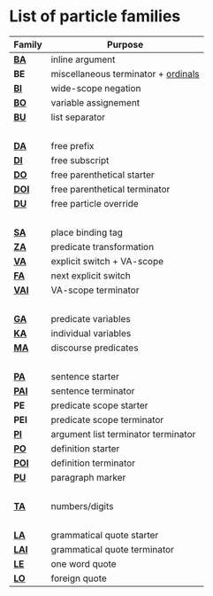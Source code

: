 # List of particle families

| Family                           | Purpose                                                   |
| -------------------------------- | --------------------------------------------------------- |
| [**BA**](units/MA.md)            | inline argument                                           |
| **BE**                           | miscellaneous terminator + [ordinals](../src/units/TA.md) |
| [**BI**](bindings/SA_ZA_BI.md)   | wide-scope negation                                       |
| [**BO**](units/KA_GA.md)         | variable assignement                                      |
| [**BU**](struct/BU.md)           | list separator                                            |
| &nbsp;                           |                                                           |
| [**DA**](struct/DA_DI_DO_DU.md)  | free prefix                                               |
| [**DI**](struct/DA_DI_DO_DU.md)  | free subscript                                            |
| [**DO**](struct/DA_DI_DO_DU.md)  | free parenthetical starter                                |
| [**DOI**](struct/DA_DI_DO_DU.md) | free parenthetical terminator                             |
| [**DU**](struct/DA_DI_DO_DU.md)  | free particle override                                    |
| &nbsp;                           |                                                           |
| [**SA**](bindings/SA_ZA_BI.md)   | place binding tag                                         |
| [**ZA**](bindings/SA_ZA_BI.md)   | predicate transformation                                  |
| [**VA**](bindings/VA_FA.md)      | explicit switch + VA-scope                                |
| [**FA**](bindings/VA_FA.md)      | next explicit switch                                      |
| [**VAI**](bindings/VA_FA.md)     | VA-scope terminator                                       |
| &nbsp;                           |                                                           |
| [**GA**](units/KA_GA.md)         | predicate variables                                       |
| [**KA**](units/KA_GA.md)         | individual variables                                      |
| [**MA**](units/MA.md)            | discourse predicates                                      |
| &nbsp;                           |                                                           |
| [**PA**](struct/PA_PI_PU.md)     | sentence starter                                          |
| [**PAI**](struct/PA_PI_PU.md)    | sentence terminator                                       |
| **PE**                           | predicate scope starter                                   |
| **PEI**                          | predicate scope terminator                                |
| [**PI**](struct/PA_PI_PU.md)     | argument list terminator terminator                       |
| [**PO**](struct/PO.md)           | definition starter                                        |
| [**POI**](struct/PO.md)          | definition terminator                                     |
| [**PU**](struct/PA_PI_PU.md)     | paragraph marker                                          |
| &nbsp;                           |                                                           |
| [**TA**](units/TA.md)            | numbers/digits                                            |
| &nbsp;                           |                                                           |
| [**LA**](units/LA_LE_LO.md)      | grammatical quote starter                                 |
| [**LAI**](units/LA_LE_LO.md)     | grammatical quote terminator                              |
| [**LE**](units/LA_LE_LO.md)      | one word quote                                            |
| [**LO**](units/LA_LE_LO.md)      | foreign quote                                             |